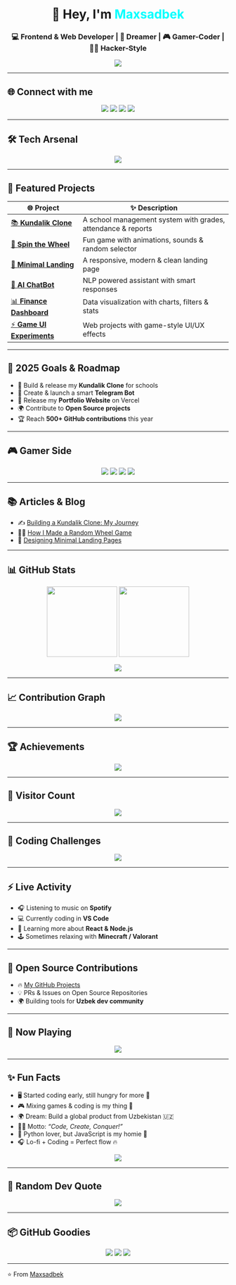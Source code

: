 <!-- 🚀 Maxsadbek Ultimate GitHub README -->

<h1 align="center">👋 Hey, I'm <span style="color:#00ffff;">Maxsadbek</span></h1>
<h3 align="center">💻 Frontend & Web Developer | 🚀 Dreamer | 🎮 Gamer-Coder | 🧑‍💻 Hacker-Style</h3>

<p align="center">
  <img src="https://readme-typing-svg.herokuapp.com?font=Fira+Code&weight=600&size=24&duration=3000&pause=1000&color=00FFFF&center=true&vCenter=true&width=600&lines=Turning+ideas+into+reality;Frontend+%2B+Web+Developer;Exploring+AI%2C+Blockchain%2C+Game+Dev;Code%2C+Create%2C+Conquer!"/>
</p>

---

## 🌐 Connect with me  
<p align="center">
  <a href="https://www.instagram.com/_makxsad/"><img src="https://img.shields.io/badge/Instagram-%23ee2a7b?style=for-the-badge&logo=instagram&logoColor=white"/></a>
  <a href="mailto:maxsadbek@gmail.com"><img src="https://img.shields.io/badge/Gmail-D14836?style=for-the-badge&logo=gmail&logoColor=white"/></a>
  <a href="#"><img src="https://img.shields.io/badge/LinkedIn-0077B5?style=for-the-badge&logo=linkedin&logoColor=white"/></a>
  <a href="#"><img src="https://img.shields.io/badge/Portfolio-00ffff?style=for-the-badge&logo=vercel&logoColor=black"/></a>
</p>

---

## 🛠 Tech Arsenal  
<p align="center">
  <img src="https://skillicons.dev/icons?i=html,css,js,ts,react,tailwind,sass,bootstrap,figma,git,github,vscode,ps,ai,python,nodejs,mongodb,docker,linux&perline=9"/>
</p>

---

## 🚀 Featured Projects
| 🌐 Project | ✨ Description |
|------------|----------------|
| [📚 **Kundalik Clone**](#) | A school management system with grades, attendance & reports |
| [🎡 **Spin the Wheel**](#) | Fun game with animations, sounds & random selector |
| [🎨 **Minimal Landing**](#) | A responsive, modern & clean landing page |
| [🤖 **AI ChatBot**](#) | NLP powered assistant with smart responses |
| [📊 **Finance Dashboard**](#) | Data visualization with charts, filters & stats |
| [⚡ **Game UI Experiments**](#) | Web projects with game-style UI/UX effects |

---

## 🎯 2025 Goals & Roadmap
- 🚀 Build & release my **Kundalik Clone** for schools  
- 🤖 Create & launch a smart **Telegram Bot**  
- 🎨 Release my **Portfolio Website** on Vercel  
- 🌍 Contribute to **Open Source projects**  
- 🏆 Reach **500+ GitHub contributions** this year  

---

## 🎮 Gamer Side
<p align="center">
  <img src="https://img.shields.io/badge/Minecraft-%2338B2AC?style=for-the-badge&logo=minecraft&logoColor=white"/>
  <img src="https://img.shields.io/badge/CS%3AGO-%23007ACC?style=for-the-badge&logo=counter-strike&logoColor=white"/>
  <img src="https://img.shields.io/badge/Valorant-%23ff4655?style=for-the-badge&logo=valorant&logoColor=white"/>
  <img src="https://img.shields.io/badge/Steam-%23000000?style=for-the-badge&logo=steam&logoColor=white"/>
</p>

---

## 📚 Articles & Blog
- ✍️ [Building a Kundalik Clone: My Journey](#)  
- 🧑‍💻 [How I Made a Random Wheel Game](#)  
- 🎨 [Designing Minimal Landing Pages](#)  

---

## 📊 GitHub Stats  
<p align="center">
  <img src="https://github-readme-stats.vercel.app/api?username=maxsadbek&show_icons=true&bg_color=0d1117&text_color=00ffaa&title_color=00ffff&icon_color=00ffff&border_color=00ffff&border_radius=15" height="160"/>
  <img src="https://streak-stats.demolab.com?user=maxsadbek&theme=highcontrast&hide_border=false&border_radius=15&ring=00ffff&currStreakNum=00ffaa&dates=ffffff" height="160"/>
</p>

<p align="center">
  <img src="https://github-readme-stats.vercel.app/api/top-langs/?username=maxsadbek&layout=compact&bg_color=0d1117&text_color=ffffff&title_color=00ffff&border_color=00ffff&border_radius=15"/>
</p>

---

## 📈 Contribution Graph  
<p align="center">
  <img src="https://github-readme-activity-graph.vercel.app/graph?username=maxsadbek&bg_color=0d1117&color=ffffff&line=00ffff&point=00ffaa&area=true&hide_border=false"/>
</p>

---

## 🏆 Achievements  
<p align="center">
  <img src="https://github-profile-trophy.vercel.app/?username=maxsadbek&theme=matrix&no-frame=true&row=1&column=7"/>
</p>

---

## 👀 Visitor Count
<p align="center">
  <img src="https://komarev.com/ghpvc/?username=maxsadbek&color=00ffff&style=for-the-badge&label=PROFILE+VIEWS"/>
</p>

---

## 🧩 Coding Challenges
<p align="center">
  <img src="https://leetcode.card.workers.dev/maxsadbek?theme=dark&font=baloo&extension=activity"/>
</p>

---

## ⚡ Live Activity
- 🎧 Listening to music on **Spotify**  
- 💻 Currently coding in **VS Code**  
- 📖 Learning more about **React & Node.js**  
- 🕹 Sometimes relaxing with **Minecraft / Valorant**  

---

## 📂 Open Source Contributions
- 🔥 [My GitHub Projects](https://github.com/maxsadbek)  
- 💡 PRs & Issues on Open Source Repositories  
- 🌍 Building tools for **Uzbek dev community**  

---

## 🎵 Now Playing  
<p align="center">
  <img src="https://spotify-github-profile.vercel.app/api/view?uid=31jnqmt7hlsgsyjvwgvx7wsh64f4&cover_image=true&theme=novatorem&show_offline=false&background_color=0d1117&bar_color=00ffff&bar_color_cover=false"/>
</p>

---

## ✨ Fun Facts  
- 🖥 Started coding early, still hungry for more 🚀  
- 🎮 Mixing games & coding is my thing 🎨  
- 🌍 Dream: Build a global product from Uzbekistan 🇺🇿  
- 🧑‍💻 Motto: *“Code, Create, Conquer!”*  
- 🐍 Python lover, but JavaScript is my homie 🤝  
- 🎧 Lo-fi + Coding = Perfect flow 🔥  

<p align="center">
  <img src="https://quotes-github-readme.vercel.app/api?type=horizontal&theme=dark&quote=Code%2C+Create%2C+Conquer!&author=Maxsadbek"/>
</p>

---

## 🔮 Random Dev Quote
<p align="center">
  <img src="https://quotes-github-readme.vercel.app/api?type=vertical&theme=radical"/>
</p>

---

## 📦 GitHub Goodies  
<p align="center">
  <img src="https://github-profile-summary-cards.vercel.app/api/cards/profile-details?username=maxsadbek&theme=tokyonight"/>
  <img src="https://github-profile-summary-cards.vercel.app/api/cards/repos-per-language?username=maxsadbek&theme=tokyonight"/>
  <img src="https://github-profile-summary-cards.vercel.app/api/cards/most-commit-language?username=maxsadbek&theme=tokyonight"/>
</p>

---

⭐️ From [Maxsadbek](https://github.com/maxsadbek)  
